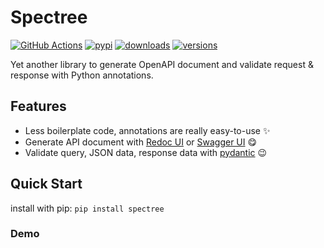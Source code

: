 # Spectree


[![GitHub Actions](https://github.com/0b01001001/spectree/workflows/Python%20package/badge.svg)](https://github.com/0b01001001/spectree/actions)
[![pypi](https://img.shields.io/pypi/v/spectree.svg)](https://pypi.python.org/pypi/spectree)
[![downloads](https://img.shields.io/pypi/dm/spectree.svg)](https://pypistats.org/packages/spectree)
[![versions](https://img.shields.io/pypi/pyversions/spectree.svg)](https://github.com/0b01001001/spectree)

Yet another library to generate OpenAPI document and validate request & response with Python annotations.

## Features

* Less boilerplate code, annotations are really easy-to-use :sparkles:
* Generate API document with [Redoc UI](https://github.com/Redocly/redoc) or [Swagger UI](https://github.com/swagger-api/swagger-ui) :yum:
* Validate query, JSON data, response data with [pydantic](https://github.com/samuelcolvin/pydantic/) :wink:

## Quick Start

install with pip: `pip install spectree`

### Demo

```py
```
